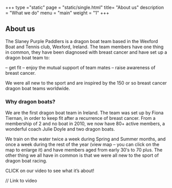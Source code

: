 +++
type ="static"
page = "static/single.html"
title= "About us"
description = "What we do"
menu =  "main"
weight = "1"
+++

## About us

The Slaney Purple Paddlers is a dragon boat team based in the Wexford Boat and Tennis club, Wexford, Ireland. The team members have one thing in common, they have been diagnosed with breast cancer and have set up a dragon boat team to:

– get fit
– enjoy the mutual support of team mates
– raise awareness of breast cancer.

We were all new to the sport and are inspired by the 150 or so breast cancer dragon boat teams worldwide. 

### Why dragon boats? 

We are the first dragon boat team in Ireland. The team was set up by Fiona Tiernan, in order to keep fit after a recurrence of breast cancer. From a membership of 2 and no boat in 2010, we now have 80+ active members, a wonderful coach Julie Doyle and two dragon boats.

We train on the water twice a week during Spring and Summer months, and once a week during the rest of the year (view map – you can click on the map to enlarge it) and have members aged from early 30′s to 70 plus.
The other thing we all have in common is that we were all new to the sport of dragon boat racing.

CLICK on our video to see what it’s about!

// Link to video


